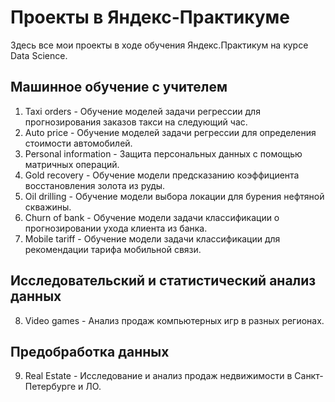 # Проекты в Яндекс-Практикуме

Здесь все мои проекты в ходе обучения Яндекс.Практикум на курсе Data Science.

## Машинное обучение с учителем
1. Taxi orders - Обучение моделей задачи регрессии для прогнозирования заказов такси на следующий час.
2. Auto price - Обучение моделей задачи регрессии для определения стоимости автомобилей.
3. Personal information - Защита персональных данных с помощью матричных операций.
4. Gold recovery - Обучение модели предсказанию коэффициента восстановления золота из руды.
5. Oil drilling - Обучение модели выбора локации для бурения нефтяной скважины.
6. Churn of bank - Обучение модели задачи классификации о прогнозировании ухода клиента из банка.
7. Mobile tariff - Обучение модели задачи классификации для рекомендации тарифа мобильной связи.

## Исследовательский и статистический анализ данных
8. Video games - Анализ продаж компьютерных игр в разных регионах.

## Предобработка данных
9. Real Estate - Исследование и анализ продаж недвижимости в Санкт-Петербурге и ЛО.
